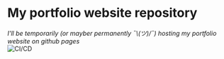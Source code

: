 # My portfolio website repository
*I'll be temporarily (or mayber permanently  ¯\\_(ツ)_/¯) hosting my portfolio website on github pages*   
![CI/CD](https://github.com/dkadillak/dkadillak.github.io/workflows/CI/CD/badge.svg)  


